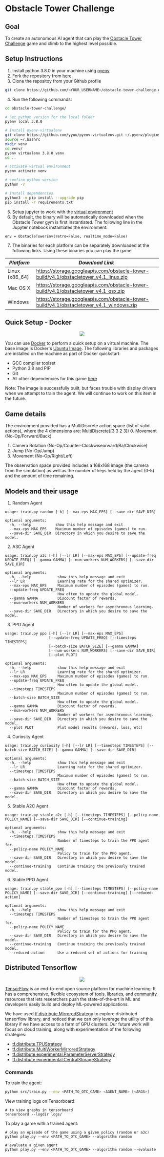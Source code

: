 # Obstacle Tower Challenge

## Goal
To create an autonomous AI agent that can play the [Obstacle Tower Challenge](https://unity3d.com/otc) game and climb to the highest level possible.

## Setup Instructions
1. Install python 3.8.0 in your machine using [pyenv](https://github.com/pyenv/pyenv)
2. Fork the repository from [here](https://github.com/cstrojans/obstacle-tower-challenge.git).
3. Clone the repositoy from your Github profile
```bash
git clone https://github.com/<YOUR_USERNAME>/obstacle-tower-challenge.git
```
4. Run the following commands:
```bash
cd obstacle-tower-challenge/

# Set python version for the local folder
pyenv local 3.8.0

# Install pyenv-virtualenv
git clone https://github.com/yyuu/pyenv-virtualenv.git ~/.pyenv/plugins/pyenv-virtualenv
source ~/.bashrc
mkdir venv
cd venv/
pyenv virtualenv 3.8.0 venv
cd ..

# activate virtual environment
pyenv activate venv

# confirm python version
python -V

# Install dependencies
python3 -m pip install --upgrade pip
pip install -r requirements.txt

```
5. Setup jupyter to work with the [virtual environment](https://albertauyeung.github.io/2020/08/17/pyenv-jupyter.html)
6. By default, the binary will be automatically downloaded when the Obstacle Tower gym is first instantiated. The following line in the Jupyter notebook instantiates the environment:
```
env = ObstacleTowerEnv(retro=False, realtime_mode=False)
```
7. The binaries for each platform can be separately downloaded at the following links. Using these binaries you can play the game.

| *Platform*     | *Download Link*                                                                     |
| --- | --- |
| Linux (x86_64) | https://storage.googleapis.com/obstacle-tower-build/v4.1/obstacletower_v4.1_linux.zip   |
| Mac OS X       | https://storage.googleapis.com/obstacle-tower-build/v4.1/obstacletower_v4.1_osx.zip     |
| Windows        | https://storage.googleapis.com/obstacle-tower-build/v4.1/obstacletower_v4.1_windows.zip |


## Quick Setup - Docker

<div align="center">
  <img src="https://www.docker.com/sites/default/files/d8/styles/role_icon/public/2019-07/horizontal-logo-monochromatic-white.png?itok=SBlK2TGU">
</div>

You can use <a href="https://www.docker.com/">Docker</a> to perform a quick setup on a virtual machine. The base image is Docker's <a href="https://hub.docker.com/_/ubuntu">Ubuntu Image</a>. The following libraries and packages are installed on the machine as part of Docker quickstart:
<ul>
  <li>GCC compiler toolset</li>
  <li>Python 3.8 and PIP</li>
  <li>Git</li>
  <li>All other dependencies for this game <a href="requirements.txt">here</a></li>
</ul>
Note: The image is successfully built, but faces trouble with display drivers when we attempt to train the agent. We will continue to work on this item in the future.

## Game details

The environment provided has a MultiDiscrete action space (list of valid actions), where the 4 dimensions are: MultiDiscrete([3 3 2 3])
0. Movement (No-Op/Forward/Back)
1. Camera Rotation (No-Op/Counter-Clockwiseorward/Ba/Clockwise)
2. Jump (No-Op/Jump)
3. Movement (No-Op/Right/Left)

The observation space provided includes a 168x168 image (the camera from the simulation) as well as the number of keys held by the agent (0-5) and the amount of time remaining.

## Models and their usage
1. Random Agent
```
usage: train.py random [-h] [--max-eps MAX_EPS] [--save-dir SAVE_DIR]

optional arguments:
  -h, --help           show this help message and exit
  --max-eps MAX_EPS    Maximum number of episodes (games) to run.
  --save-dir SAVE_DIR  Directory in which you desire to save the model.
```

2. A3C Agent
```
usage: train.py a3c [-h] [--lr LR] [--max-eps MAX_EPS] [--update-freq UPDATE_FREQ] [--gamma GAMMA] [--num-workers NUM_WORKERS] [--save-dir SAVE_DIR]

optional arguments:
  -h, --help            show this help message and exit
  --lr LR               Learning rate for the shared optimizer.
  --max-eps MAX_EPS     Maximum number of episodes (games) to run.
  --update-freq UPDATE_FREQ
                        How often to update the global model.
  --gamma GAMMA         Discount factor of rewards.
  --num-workers NUM_WORKERS
                        Number of workers for asynchronous learning.
  --save-dir SAVE_DIR   Directory in which you desire to save the model.
```
3. PPO Agent
```
usage: train.py ppo [-h] [--lr LR] [--max-eps MAX_EPS]
                    [--update-freq UPDATE_FREQ] [--timesteps TIMESTEPS]
                    [--batch-size BATCH_SIZE] [--gamma GAMMA]
                    [--num-workers NUM_WORKERS] [--save-dir SAVE_DIR]
                    [--plot PLOT]

optional arguments:
  -h, --help            show this help message and exit
  --lr LR               Learning rate for the shared optimizer.
  --max-eps MAX_EPS     Maximum number of episodes (games) to run.
  --update-freq UPDATE_FREQ
                        How often to update the global model.
  --timesteps TIMESTEPS
                        Maximum number of episodes (games) to run.
  --batch-size BATCH_SIZE
                        How often to update the global model.
  --gamma GAMMA         Discount factor of rewards.
  --num-workers NUM_WORKERS
                        Number of workers for asynchronous learning.
  --save-dir SAVE_DIR   Directory in which you desire to save the model.
  --plot PLOT           Plot model results (rewards, loss, etc)
```
4. Curiosity Agent
```
usage: train.py curiosity [-h] [--lr LR] [--timesteps TIMESTEPS] [--batch-size BATCH_SIZE] [--gamma GAMMA] [--save-dir SAVE_DIR]

optional arguments:
  -h, --help            show this help message and exit
  --lr LR               Learning rate for the shared optimizer.
  --timesteps TIMESTEPS
                        Maximum number of episodes (games) to run.
  --batch-size BATCH_SIZE
                        How often to update the global model.
  --gamma GAMMA         Discount factor of rewards.
  --save-dir SAVE_DIR   Directory in which you desire to save the model.
```
5. Stable A2C Agent
```
usage: train.py stable_a2c [-h] [--timesteps TIMESTEPS] [--policy-name POLICY_NAME] [--save-dir SAVE_DIR] [--continue-training]

optional arguments:
  -h, --help            show this help message and exit
  --timesteps TIMESTEPS
                        Number of timesteps to train the PPO agent for.
  --policy-name POLICY_NAME
                        Policy to train for the PPO agent.
  --save-dir SAVE_DIR   Directory in which you desire to save the model.
  --continue-training   Continue training the previously trained model.
```
6. Stable PPO Agent 
```
usage: train.py stable_ppo [-h] [--timesteps TIMESTEPS] [--policy-name POLICY_NAME] [--save-dir SAVE_DIR] [--continue-training] [--reduced-action]

optional arguments:
  -h, --help            show this help message and exit
  --timesteps TIMESTEPS
                        Number of timesteps to train the PPO agent for.
  --policy-name POLICY_NAME
                        Policy to train for the PPO agent.
  --save-dir SAVE_DIR   Directory in which you desire to save the model.
  --continue-training   Continue training the previously trained model.
  --reduced-action      Use a reduced set of actions for training
```
## Distributed Tensorflow

<div align="center">
  <img src="https://www.tensorflow.org/images/tf_logo_social.png">
</div>

[TensorFlow](https://www.tensorflow.org/) is an end-to-end open source platform
for machine learning. It has a comprehensive, flexible ecosystem of
[tools](https://www.tensorflow.org/resources/tools),
[libraries](https://www.tensorflow.org/resources/libraries-extensions), and
[community](https://www.tensorflow.org/community) resources that lets
researchers push the state-of-the-art in ML and developers easily build and
deploy ML-powered applications.

We have used <a href="https://www.tensorflow.org/api_docs/python/tf/distribute/MirroredStrategy">tf.distribute.MirroredStrategy</a> to explore distributed tensorflow library, and noticed that we can only leverage the utility of this library if we have access to a farm of GPU clusters. Our future work will focus on cloud training, along with experimentation of the following strategies:
<ul>
  <li><a href="https://www.tensorflow.org/api_docs/python/tf/distribute/TPUStrategy">tf.distribute.TPUStrategy</a></li>
  <li><a href="https://www.tensorflow.org/api_docs/python/tf/distribute/MultiWorkerMirroredStrategy">tf.distribute.MultiWorkerMirroredStrategy</a></li>
  <li><a href="https://www.tensorflow.org/guide/distributed_training#parameterserverstrategy">tf.distribute.experimental.ParameterServerStrategy</a></li>
  <li><a href="https://www.tensorflow.org/api_docs/python/tf/distribute/experimental/CentralStorageStrategy">tf.distribute.experimental.CentralStorageStrategy</a></li>
</ul>

### Commands
To train the agent:
```bash
python src/train.py --env <PATH_TO_OTC_GAME> <AGENT_NAME> [<ARGS>]
```
View training logs on Tensorboard:
```
# to view graphs in tensorboard
tensorboard --logdir logs/
```

To play a game with a trained agent:
```
# play an episode of the game using a given policy (random or a3c)
python play.py --env <PATH_TO_OTC_GAME> --algorithm random

# evaluate a given agent
python play.py --env <PATH_TO_OTC_GAME> --algorithm random --evaluate
```
